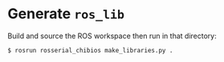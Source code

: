 # Generate `ros_lib`

Build and source the ROS workspace then run in that directory:

```
$ rosrun rosserial_chibios make_libraries.py .
```

